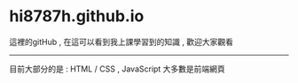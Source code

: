 # hi8787h.github.io
這裡的gitHub , 在這可以看到我上課學習到的知識 , 歡迎大家觀看

-------------------------------------------------------------------------
目前大部分的是 : HTML / CSS , JavaScript 大多數是前端網頁
